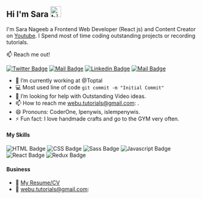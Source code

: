 ## Hi I'm Sara <img src="https://user-images.githubusercontent.com/1303154/88677602-1635ba80-d120-11ea-84d8-d263ba5fc3c0.gif" width="28px" height="28px" alt="hi">

I'm Sara Nageeb a Frontend Web Developer (React js) and Content Creator on [Youtube](https://www.youtube.com/channel/UCt--L757h-nHndxQbEbVZzA). I Spend most of time coding outstanding projects or recording tutorials.

:mailbox: Reach me out!

[![Twitter Badge](https://img.shields.io/badge/-@WebUTutorials-1ca0f1?style=flat&labelColor=1ca0f1&logo=twitter&logoColor=white&link=https://twitter.com/WebUTutorials)](https://twitter.com/WebUTutorials) [![Mail Badge](https://img.shields.io/badge/-WebUTutorials-e74c3c?style=flat&labelColor=e74c3c&logo=youtube&logoColor=white)](https://www.youtube.com/channel/UCt--L757h-nHndxQbEbVZzA) [![Linkedin Badge](https://img.shields.io/badge/-WebUTutorials-0e76a8?style=flat&labelColor=0e76a8&logo=linkedin&logoColor=white)](https://www.linkedin.com/in/WebUTutorials/) [![Mail Badge](https://img.shields.io/badge/-@WebUTutorials-e84393?style=flat&labelColor=e84393&logo=instagram&logoColor=white)](https://instagram.com/WebUTutorials)  
<!-- TODO: Add last video link -->

- 🔭 I’m currently working at @Toptal
- :computer: Most used line of code `git commit -m "Initial Commit"`
- 🤔 I’m looking for help with Outstanding Video ideas.
- 📫 How to reach me webu.tutorials@gmail.com: .
- 😄 Pronouns: CoderOne, Ipenywis, islempenywis.
- ⚡ Fun fact: I love handmade crafts  and go to the GYM very often.

#### My Skills
<!-- TODO: Make technologies links takes you to repositories -->
![HTML Badge](https://img.shields.io/badge/HTML5-E34F26?style=for-the-badge&logo=html5&logoColor=white)
![CSS Badge](https://img.shields.io/badge/CSS-1572B6?style=for-the-badge&logo=css3&logoColor=white)
![Sass Badge](https://img.shields.io/badge/Sass-CC6699?style=for-the-badge&logo=sass&logoColor=white)
![Javascript Badge](https://img.shields.io/badge/JavaScript-F7DF1E?style=for-the-badge&logo=javascript&logoColor=black)
![React Badge](https://img.shields.io/badge/React-20232A?style=for-the-badge&logo=react&logoColor=61DAFB)
![Redux Badge](https://img.shields.io/badge/Redux-593D88?style=for-the-badge&logo=redux&logoColor=white)
 


  
 

#### Business
- :paperclip: [My Resume/CV](https://github.com/ipenywis/ipenywis/blob/master/resumes/resume%20v1.0.pdf)
- :email:  webu.tutorials@gmail.com:

 

 
